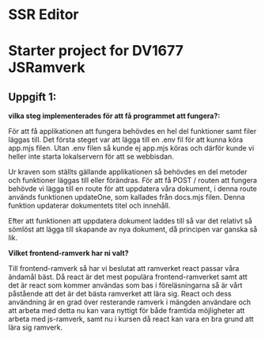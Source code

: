 # SSR Editor

 # Starter project for DV1677 JSRamverk

 ## Uppgift 1:

 **vilka steg implementerades för att få programmet att fungera?:**

 För att få applikationen att fungera behövdes en hel del funktioner samt filer läggas till. Det första steget var att lägga till en .env fil för att kunna köra app.mjs filen. Utan .env filen så kunde ej app.mjs köras och därför kunde vi heller inte starta lokalservern för att se webbisdan. 

 Ur kraven som ställts gällande applikationen så behövdes en del metoder och funktioner läggas till eller förändras. För att få POST / routen att fungera behövde vi lägga till en route för att uppdatera våra dokument, i denna route används funktionen updateOne, som kallades från docs.mjs filen. Denna funktion updaterar dokumentets titel och innehåll. 

 Efter att funktionen att uppdatera dokument laddes till så var det relativt så sömlöst att lägga till skapande av nya dokument, då principen var ganska så lik. 

**Vilket frontend-ramverk har ni valt?** 

Till frontend-ramverk så har vi beslutat att ramverket react passar våra ändamål bäst. Då react är det mest populära frontend-ramverket samt att det är react som kommer användas som bas i föreläsningarna så är vårt påstående att det är det bästa ramverket att lära sig. React och dess användning är en grad över resterande ramverk i mängden användare och att arbeta med detta nu kan vara nyttigt för både framtida möjligheter att arbeta med js-ramverk, samt nu i kursen då react kan vara en bra grund att lära sig ramverk.
